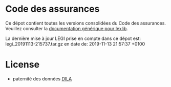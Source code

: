 # Code des assurances

Ce dépot contient toutes les versions consolidées du Code des assurances. Veuillez consulter la [documentation générique pour lexlib](https://github.com/lexlib/documentation/wiki).

La dernière mise à jour LEGI prise en compte dans ce dépot est: legi_20191113-215737.tar.gz en date de: 2019-11-13 21:57:37 +0100

# License
- paternité des données [DILA](https://www.data.gouv.fr/en/datasets/legi-codes-lois-et-reglements-consolides/)


